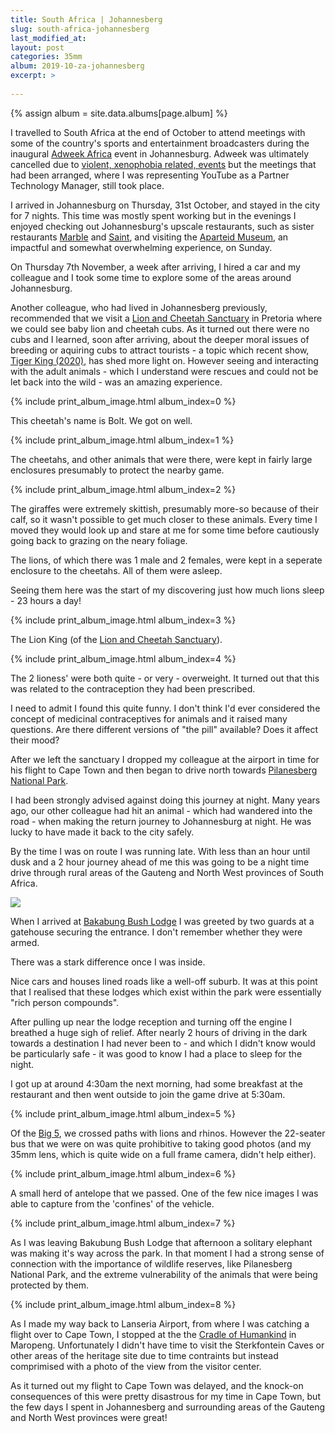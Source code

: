 ```yaml
---
title: South Africa | Johannesberg
slug: south-africa-johannesberg
last_modified_at: 
layout: post
categories: 35mm
album: 2019-10-za-johannesberg
excerpt: >
  
---
```


{% assign album = site.data.albums[page.album] %}

I travelled to South Africa at the end of October to attend meetings with some of the country's sports and entertainment broadcasters during the inaugural [Adweek Africa][adweek-africa] event in Johannesburg. Adweek was ultimately cancelled due to [violent, xenophobia related, events][gauteng-violent-events] but the meetings that had been arranged, where I was representing YouTube as a Partner Technology Manager, still took place.

I arrived in Johannesburg on Thursday, 31st October, and stayed in the city for 7 nights. This time was mostly spent working but in the evenings I enjoyed checking out Johannesburg's upscale restaurants, such as sister restaurants [Marble][marble-restaurant] and [Saint][saint-restaurant], and visiting the [Aparteid Museum][apartheid-museum], an impactful and somewhat overwhelming experience, on Sunday.

On Thursday 7th November, a week after arriving, I hired a car and my colleague and I took some time to explore some of the areas around Johannesburg.

Another colleague, who had lived in Johannesberg previously, recommended that we visit a [Lion and Cheetah Sanctuary][lion-and-cheetah-santuary] in Pretoria where we could see baby lion and cheetah cubs. As it turned out there were no cubs and I learned, soon after arriving, about the deeper moral issues of breeding or aquiring cubs to attract tourists - a topic which recent show, [Tiger King (2020)][tiger-king], has shed more light on. However seeing and interacting with the adult animals - which I understand were rescues and could not be let back into the wild - was an amazing experience.

{% include print_album_image.html album_index=0 %}

This cheetah's name is Bolt. We got on well.

{% include print_album_image.html album_index=1 %}

The cheetahs, and other animals that were there, were kept in fairly large enclosures presumably to protect the nearby game.

{% include print_album_image.html album_index=2 %}

The giraffes were extremely skittish, presumably more-so because of their calf, so it wasn't possible to get much closer to these animals. Every time I moved they would look up and stare at me for some time before cautiously going back to grazing on the neary foliage.

The lions, of which there was 1 male and 2 females, were kept in a seperate enclosure to the cheetahs. All of them were asleep.

Seeing them here was the start of my discovering just how much lions sleep - 23 hours a day!

{% include print_album_image.html album_index=3 %}

The Lion King (of the [Lion and Cheetah Sanctuary][lion-and-cheetah-santuary]).

{% include print_album_image.html album_index=4 %}

The 2 lioness' were both quite - or very - overweight. It turned out that this was related to the contraception they had been prescribed.

I need to admit I found this quite funny. I don't think I'd ever considered the concept of medicinal contraceptives for animals and it raised many questions. Are there different versions of "the pill" available? Does it affect their mood?

After we left the sanctuary I dropped my colleague at the airport in time for his flight to Cape Town and then began to drive north towards [Pilanesberg National Park][pilanesberg-national-park].

I had been strongly advised against doing this journey at night. Many years ago, our other colleague had hit an animal - which had wandered into the road - when making the return journey to Johannesburg at night. He was lucky to have made it back to the city safely.

By the time I was on route I was running late. With less than an hour until dusk and a 2 hour journey ahead of me this was going to be a night time drive through rural areas of the Gauteng and North West provinces of South Africa.

<div class="container-img-album">
	<img src="https://maps.googleapis.com/maps/api/staticmap?size=640x425&scale=2&key=AIzaSyBNc8s6eNAB9Vmb_hzo2NLwZhveRQ8hvfA&markers=size:mid%7Ccolor:red%7CBakubung+Bush+Lodge|Lanseria+International+Airport&path=color:0x1A73E8DD|weight:5|enc:hhh%7DCegliDp%40tAvEvFdJpK%7EPtSnIhMfCfG%7CAzFeOfE%7DXnHuQnFuPfFoGrBiK%7CE%7Dc%40fSia%40%7EMsm%40dR%7Dl%40rQySdHaEfBqRfJkN%7EHyeA%7CZiKnCkNfAuIxAuM%7EAaJg%40ko%40yWkGsAmOw%40%7Dk%40qBaRxBiJbAgIi%40_%5DyCmPcCeBi%40aHaEoSoMkMaJgKoDqSuByLeB%7DEoCeDaCeDoAyPoCqDG_Eh%40gNbHuGbCqBZaHr%40sILgCg%40oEoBwDeD_E%7DByCm%40qFLyDnAsFnDcE%7CAuDfAz%40%7EGrCfUb%40fDlJ%7Cf%40dCfHrKdLrCbFt%40%7CHYxp%40MbPo%40tE%7B%40rBuDhEgNbEgLjCmW%7EFwKl%40_QNyPn%40cLlBoDJeGe%40wFc%40cTuAeMcAqEFo%40VaBnBc%40pDT%60K%60%40xPrBjVnNteApAbKjEnSp%40zC_EhB%7BHpD_HzDgCnDaHtS%7DKz%60%40%7B%40%60DgJjYsMfVgObRsQjOuBxA_SrKmSxGkM%7CCyYlG%7DNdDqVtEgMfAmW%60%40q%5Cb%40iOlB%7BJlCuKtEqMxIgMzMqHtLmF%7CLkDnLeLfq%40qYvcBsBtIiEpMmG%60N%7DDtGwPhSoLzM%7DHtFmGrF%7DBhEkAhEe%40rEJhHlDbP%7CCdLfXlq%40hr%40%7EdBtW%60p%40%60iA%60rCjOv_%40lFjKvCjFz%40hA%60DzDkA%60CQ%60%40KTyAhD%7BJvQqPhRyIdHu_%40%60Wqb%40bX%7Bl%40x_%40%7DsAp%7C%40sPvJeBr%40iOzD%7DKnB%7D%5ClEmT%60Cat%40hJod%40zF%7DQ%7CCuGvAwYpLgL%7CGwGlFwThPk%5B%60Vy%5B%60V%7B%7E%40pr%40ie%40%7C%5Del%40dd%40sRhQwVpYyHpKkb%40hm%40wd%40jp%40mj%40vw%40mLvLcIbHiRpK_OtF%7BKfCgQpDai%40%7EK_HnBoIhDwCzAsHvEkOtLkK%60MqHnKmJhSgB%60F%7BDjO_DpQmApM%7BMvyBiNl%7BBya%40d%7CGiXtmEmJbxAqCrQgHfXkGrO_G%7CKuMlQaM%7CLwZjXac%40j_%40mw%40vq%40umDr%7CCyyA%60qAai%40%7Ef%40keCv%7DBml%40xi%40mb%40p%60%40k_%40v%5BeUzWuDrFyNpViUfl%40wRfg%40w%40lBkKnXyIvT%7BR%7Ee%40%7DMt%5C%7D%5Brz%40a%5Et%7D%40wgAfrC%7D%7C%40r%7CBgFxOkCxKuChQiAlMu%40hVD%7EJ%7E%40%60UdBf%5E%7EE%7CaApPniDnA%7CQhG%60WdUj%7B%40lv%40dzC%7CDxOmIhCiPnFcEj%40yNHck%40NoNFyFIeCi%40%7DGyBqJgGqHuD_CEuAn%40oHlFeHxCaH%5ByDv%40cEbA%7DKwDcEM%7D%40RqDrBjAzBvARvAPp%40nDnBrAzGd%40fAh%40DbAcAt%40qBEiAhAMz%40VbANfAvBpAxGdGpAzB%7EAd%40tAxBLL%60Ax%40KpAIpA">
</div>

When I arrived at [Bakabung Bush Lodge][bakubung-bush-lodge] I was greeted by two guards at a gatehouse securing the entrance. I don't remember whether they were armed.

There was a stark difference once I was inside.

Nice cars and houses lined roads like a well-off suburb. It was at this point that I realised that these lodges which exist within the park were essentially "rich person compounds".

After pulling up near the lodge reception and turning off the engine I breathed a huge sigh of relief. After nearly 2 hours of driving in the dark towards a destination I had never been to - and which I didn't know would be particularly safe - it was good to know I had a place to sleep for the night.

I got up at around 4:30am the next morning, had some breakfast at the restaurant and then went outside to join the game drive at 5:30am.

{% include print_album_image.html album_index=5 %}

Of the [Big 5][big-5], we crossed paths with lions and rhinos. However the 22-seater bus that we were on was quite prohibitive to taking good photos (and my 35mm lens, which is quite wide on a full frame camera, didn't help either).

{% include print_album_image.html album_index=6 %}

A small herd of antelope that we passed. One of the few nice images I was able to capture from the 'confines' of the vehicle.

{% include print_album_image.html album_index=7 %}

As I was leaving Bakubung Bush Lodge that afternoon a solitary elephant was making it's way across the park. In that moment I had a strong sense of connection with the importance of wildlife reserves, like Pilanesberg National Park, and the extreme vulnerability of the animals that were being protected by them.

{% include print_album_image.html album_index=8 %}

As I made my way back to Lanseria Airport, from where I was catching a flight over to Cape Town, I stopped at the the [Cradle of Humankind][cradle-of-humankind] in Maropeng. Unfortunately I didn't have time to visit the Sterkfontein Caves or other areas of the heritage site due to time contraints but instead comprimised with a photo of the view from the visitor center.

As it turned out my flight to Cape Town was delayed, and the knock-on consequences of this were pretty disastrous for my time in Cape Town, but the few days I spent in Johannesberg and surrounding areas of the Gauteng and North West provinces were great!

[adweek-africa]: https://africa.advertisingweek.com/
[gauteng-violent-events]: https://www.news24.com/news24/southafrica/news/gauteng-xenophobic-violence-10-of-12-victims-were-south-africans-defence-minister-20190910
[marble-restaurant]: https://marble.restaurant/
[saint-restaurant]: https://saint.restaurant/
[apartheid-museum]: https://www.apartheidmuseum.org/
[lion-and-cheetah-santuary]: http://lionandcheetahsanctuary.co.za/
[tiger-king]: https://www.imdb.com/title/tt11823076/
[pilanesberg-national-park]: https://www.pilanesbergnationalpark.org/
[bakubung-bush-lodge]: http://bakubung.co.za
[big-5]: https://en.wikipedia.org/wiki/Big_five_game
[cradle-of-humankind]: https://www.maropeng.co.za/